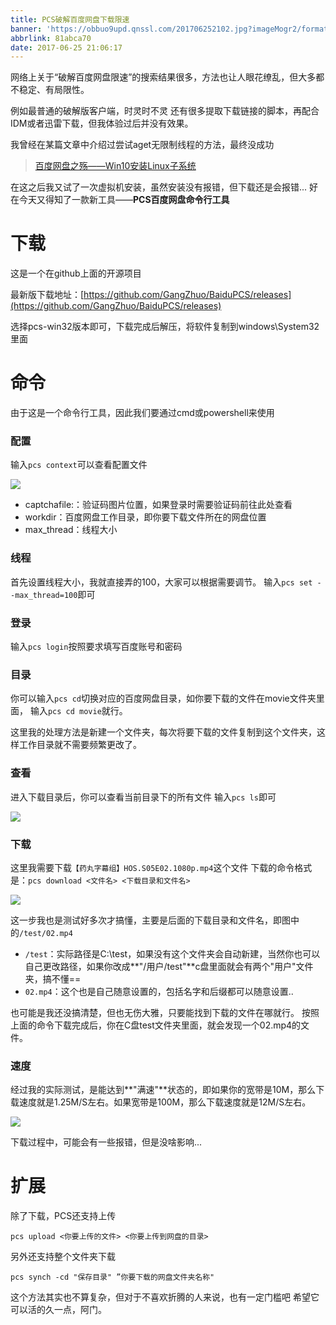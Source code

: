 ```yaml
---
title: PCS破解百度网盘下载限速
banner: 'https://obbuo9upd.qnssl.com/201706252102.jpg?imageMogr2/format/webp'
abbrlink: 81abca70
date: 2017-06-25 21:06:17
---
```

网络上关于“破解百度网盘限速”的搜索结果很多，方法也让人眼花缭乱，但大多都不稳定、有局限性。

例如最普通的破解版客户端，时灵时不灵
还有很多提取下载链接的脚本，再配合IDM或者迅雷下载，但我体验过后并没有效果。

<!--more-->

我曾经在某篇文章中介绍过尝试aget无限制线程的方法，最终没成功

> [百度网盘之殇——Win10安装Linux子系统](https://www.tiexo.cn/wsl-and-archlinux/)

在这之后我又试了一次虚拟机安装，虽然安装没有报错，但下载还是会报错...
好在今天又得知了一款新工具——**PCS百度网盘命令行工具**

# 下载

这是一个在github上面的开源项目

最新版下载地址：[https://github.com/GangZhuo/BaiduPCS/releases](https://github.com/GangZhuo/BaiduPCS/releases)

选择pcs-win32版本即可，下载完成后解压，将软件复制到windows\System32里面

# 命令

由于这是一个命令行工具，因此我们要通过cmd或powershell来使用

### 配置

输入`pcs context`可以查看配置文件

![](https://obbuo9upd.qnssl.com/201706252016.PNG?imageMogr2/format/webp)

- captchafile:：验证码图片位置，如果登录时需要验证码前往此处查看
- workdir：百度网盘工作目录，即你要下载文件所在的网盘位置
- max_thread：线程大小

### 线程

首先设置线程大小，我就直接弄的100，大家可以根据需要调节。
输入`pcs set --max_thread=100`即可

### 登录

输入`pcs login`按照要求填写百度账号和密码

### 目录

你可以输入`pcs cd`切换对应的百度网盘目录，如你要下载的文件在movie文件夹里面，
输入`pcs cd movie`就行。

这里我的处理方法是新建一个文件夹，每次将要下载的文件复制到这个文件夹，这样工作目录就不需要频繁更改了。

### 查看

进入下载目录后，你可以查看当前目录下的所有文件
输入`pcs ls`即可

![](https://obbuo9upd.qnssl.com/201706252028.PNG?imageMogr2/format/webp)

### 下载

这里我需要下载`【药丸字幕组】HOS.S05E02.1080p.mp4`这个文件
下载的命令格式是：`pcs download <文件名> <下载目录和文件名>`

![](https://obbuo9upd.qnssl.com/201706252044.PNG?imageMogr2/format/webp)

这一步我也是测试好多次才搞懂，主要是后面的下载目录和文件名，即图中的`/test/02.mp4`
- `/test`：实际路径是C:\test，如果没有这个文件夹会自动新建，当然你也可以自己更改路径，如果你改成**"/用户/test"**c盘里面就会有两个"用户"文件夹，搞不懂==
- `02.mp4`：这个也是自己随意设置的，包括名字和后缀都可以随意设置..

也可能是我还没搞清楚，但也无伤大雅，只要能找到下载的文件在哪就行。
按照上面的命令下载完成后，你在C盘test文件夹里面，就会发现一个02.mp4的文件。

### 速度

经过我的实际测试，是能达到**"满速"**状态的，即如果你的宽带是10M，那么下载速度就是1.25M/S左右。如果宽带是100M，那么下载速度就是12M/S左右。

![](https://obbuo9upd.qnssl.com/201706252111.PNG?imageMogr2/format/webp)

下载过程中，可能会有一些报错，但是没啥影响...

# 扩展

除了下载，PCS还支持上传

```
pcs upload <你要上传的文件> <你要上传到网盘的目录>
```
另外还支持整个文件夹下载

```
pcs synch -cd "保存目录" ”你要下载的网盘文件夹名称"
```
这个方法其实也不算复杂，但对于不喜欢折腾的人来说，也有一定门槛吧
希望它可以活的久一点，阿门。